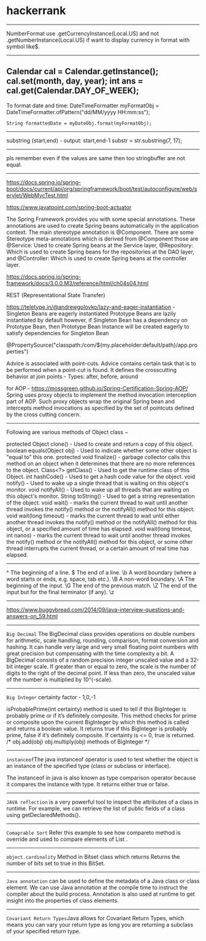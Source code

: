 # hackerrank
___________________________________________________________________________________________________________
NumberFormat use .getCurrencyInstance(Local.US) and not 
                 .getNumberInstance(Local.US) if want to display currency in format with symbol like$.
___________________________________________________________________________________________________________

Calendar cal = Calendar.getInstance();
        cal.set(month, day, year);
        int ans = cal.get(Calendar.DAY_OF_WEEK);
------------------------------------------------------------------------------------------------------------
To format date and time:
DateTimeFormatter myFormatObj = DateTimeFormatter.ofPattern("dd/MM/yyyy HH:mm:ss");  
    
    String formattedDate = myDateObj.format(myFormatObj); 
__________________________________________________________________________________________________________

substring (start,end) - output: start,end-1
 substr = str.substring(7, 17);

____________________________________________________________________________________________________________
pls remember even if the values are same then too stringbuffer are not equal.
____________________________________________________________________________________________________________
https://docs.spring.io/spring-boot/docs/current/api/org/springframework/boot/test/autoconfigure/web/servlet/WebMvcTest.html

https://www.javatpoint.com/spring-boot-actuator

The Spring Framework provides you with some special annotations. These annotations are used to create Spring beans automatically in the application context. The main stereotype annotation is @Component.
There are some Stereotype meta-annotations which is derived from @Component those are
@Service: Used to create Spring beans at the Service layer,
@Repository: Which is used to create Spring beans for the repositories at the DAO layer, and
@Controller: Which is used to create Spring beans at the controller layer.

https://docs.spring.io/spring-framework/docs/3.0.0.M3/reference/html/ch04s04.html

REST (Representational State Transfer)
 
https://teletype.in/@andrewgolovko/lazy-and-eager-instantiation - Singleton Beans are eagerly instantiated
																	Prototype Beans are lazily instantiated by default
																	however, if Singleton Bean has a dependency on Prototype Bean, 
																	then Prototype Bean Instance will be created eagerly 
																	to satisfy dependencies for Singleton Bean
																	
@PropertySource("classpath:/com/${my.placeholder:default/path}/app.properties")

Advice is associated with point-cuts.
Advice contains certain task that is to be performed when a point-cut is found. 
It defines the crosscutting behavior at join points - Types: after, before, around

for AOP - https://mossgreen.github.io/Spring-Certification-Spring-AOP/
Spring uses proxy objects to implement the method invocation interception part of AOP. 
Such proxy objects wrap the original Spring bean and intercepts method invocations as 
specified by the set of pointcuts defined by the cross cutting concern.

________________________________________________________________________________________________________
Following are various methods of Object class −

protected Object clone() - Used to create and return a copy of this object.
 boolean equals(Object obj) - Used to indicate whether some other object is "equal to" this one.
protected void finalize() - garbage collector calls this method on an object when it determines that there are no more references to the object.
Class<?> getClass() - Used to get the runtime class of this Object.
int hashCode() - Used to get a hash code value for the object.
void notify() - Used to wake up a single thread that is waiting on this object's monitor.
void notifyAll() - Used to wake up all threads that are waiting on this object's monitor.
String toString() - Used to get a string representation of the object.
void wait() - marks the current thread to wait until another thread invokes the notify() method or the notifyAll() method for this object.
void wait(long timeout) - marks the current thread to wait until either another thread invokes the notify() method or the notifyAll() method for this object, or a specified amount of time has elapsed.
void wait(long timeout, int nanos) - marks the current thread to wait until another thread invokes the notify() method or the notifyAll() method for this object, or some other thread interrupts the current thread, or a certain amount of real time has elapsed.
_________________________________________________________________________________________________________________________________________________________________________________
^	The beginning of a line.
$	The end of a line.
\b	A word boundary (where a word starts or ends, e.g. space, tab etc.).
\B	A non-word boundary.
\A	The beginning of the input.
\G	The end of the previous match.
\Z	The end of the input but for the final terminator (if any).
\z	
_________________________________________________________________________________________________________________________________________________________________
https://www.buggybread.com/2014/09/java-interview-questions-and-answers-on_59.html
________________________________________________________________________________________________________________________________________________________________________________
`Big Decimal`
The BigDecimal class provides operations on double numbers for arithmetic, scale handling, rounding, comparison, format conversion and hashing.
It can handle very large and very small floating point numbers with great precision but compensating with the time complexity a bit.
A BigDecimal consists of a random precision integer unscaled value and a 32-bit integer scale. 
If greater than or equal to zero, the scale is the number of digits to the right of the decimal point. If less than zero, the unscaled value of the number is multiplied by 10^(-scale).
__________________________________________________________________________________________________________________________________________________________________________________________________
`Big Integer`
certainty factor - 1,0,-1

isProbablePrime(int certainty) method is used to tell if this BigInteger is probably prime or if it’s definitely composite.
This method checks for prime or composite upon the current BigInteger by which this method is called and returns a boolean value.
It returns true if this BigInteger is probably prime, false if it’s definitely composite. 
If certainty is <= 0, true is returned.
/*  obj.add(obj)
    obj.multiply(obj) methods of BigInteger */
_____________________________________________________________________________________________________________________________________________________________________________________________________
`instanceof`The java instanceof operator is used to test whether the object is an instance of the specified type (class or subclass or interface).

The instanceof in java is also known as type comparison operator because it compares the instance with type. 
It returns either true or false.
_____________________________________________________________________________________________________________________________________________________________________________________________________________________
`JAVA reflection` is a very powerful tool to inspect the attributes of a class in runtime.
For example, we can retrieve the list of public fields of a class using getDeclaredMethods().
__________________________________________________________________________________________________________________________________
`Comaprable Sort` Refer this example to see how compareto method is override and used to compare elements of 
List<Student> .
_________________________________________________________________________________________________________________________________________________________
`object.cardinality` Method in Bitset class which returns Returns the number of bits set to true in this BitSet.
_______________________________________________________________________________________________________________________________________________________________________
`Java annotation` can be used to define the metadata of a Java class or class element. We can use Java annotation at the compile time to instruct the compiler about the build process. 
Annotation is also used at runtime to get insight into the properties of class elements.
______________________________________________________________________________________________________________________________________________________________________________________________________
`Covariant Return Types`Java allows for Covariant Return Types, which means you can vary your return type as long you are returning a subclass of your specified return type.